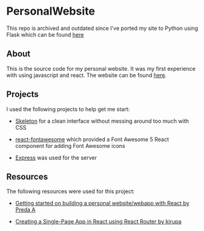# PersonalWebsite

This repo is archived and outdated since I've ported my site to Python using Flask which can be found [here](https://github.com/codecalec/PersonalWebsiteFlask/)

## About

This is the source code for my personal website. It was my first experience with using javascript and react. The website can be found [here](www.alexveltman.com).

## Projects

I used the following projects to help get me start:

- [Skeleton](https://github.com/dhg/Skeleton) for a clean interface without messing around too much with CSS
- [react-fontawesome](https://github.com/FortAwesome/react-fontawesome) which provided a Font Awesome 5 React component for adding Font Awesome icons

- [Express](https://github.com/expressjs/express) was used for the server

## Resources

The following resources were used for this project:

- [Getting started on building a personal website/webapp with React by Preda A](https://medium.com/@Preda/getting-started-on-building-a-personal-website-with-react-b44ee93b1710)

- [Creating a Single-Page App in React using React Router by kirupa](https://www.kirupa.com/react/creating_single_page_app_react_using_react_router.htm)
